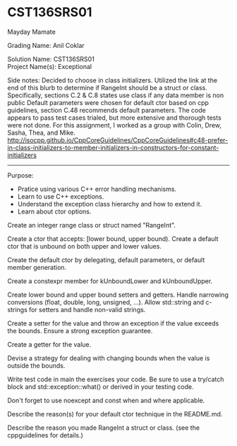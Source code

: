 # CST136SRS01
Mayday Mamate

Grading Name: Anil Coklar

Solution Name: CST136SRS01  
Project Name(s): Exceptional

Side notes:
Decided to choose in class initializers. Utilized the link at the end of this blurb to determine if RangeInt should be a struct or class. 
Specifically, sections C.2 & C.8 states use class if any data member is non public
Default parameters were chosen for default ctor based on cpp guidelines, section C.48 recommends default parameters.
 The code appears to pass test cases trialed, but more extensive and thorough tests were not done. 
 For this assignment, I worked as a group with Colin, Drew, Sasha, Thea, and Mike.
 http://isocpp.github.io/CppCoreGuidelines/CppCoreGuidelines#c48-prefer-in-class-initializers-to-member-initializers-in-constructors-for-constant-initializers

---

Purpose:

- Pratice using various C++ error handling mechanisms.
- Learn to use C++ exceptions.
- Understand the exception class hierarchy and how to extend it. 
- Learn about ctor options. 

Create an integer range class or struct named "RangeInt".

Create a ctor that accepts: [lower bound, upper bound).
Create a default ctor that is unbound on both upper and lower values.

Create the default ctor by delegating, default parameters, or default member generation.

Create a constexpr member for kUnboundLower and kUnboundUpper.

Create lower bound and upper bound setters and getters. Handle narrowing conversions (float, double, long, unsigned, ...). Allow std::string and c-strings for setters and handle non-valid strings.

Create a setter for the value and throw an exception if the value exceeds the bounds. Ensure a strong exception guarantee.

Create a getter for the value.

Devise a strategy for dealing with changing bounds when the value is outside the bounds.

Write test code in main the exercises your code. Be sure to use a try/catch block and std::exception::what() or derived in your testing code.

Don't forget to use noexcept and const when and where applicable.

Describe the reason(s) for your default ctor technique in the README.md.

Describe the reason you made RangeInt a struct or class. (see the cppguidelines for details.)